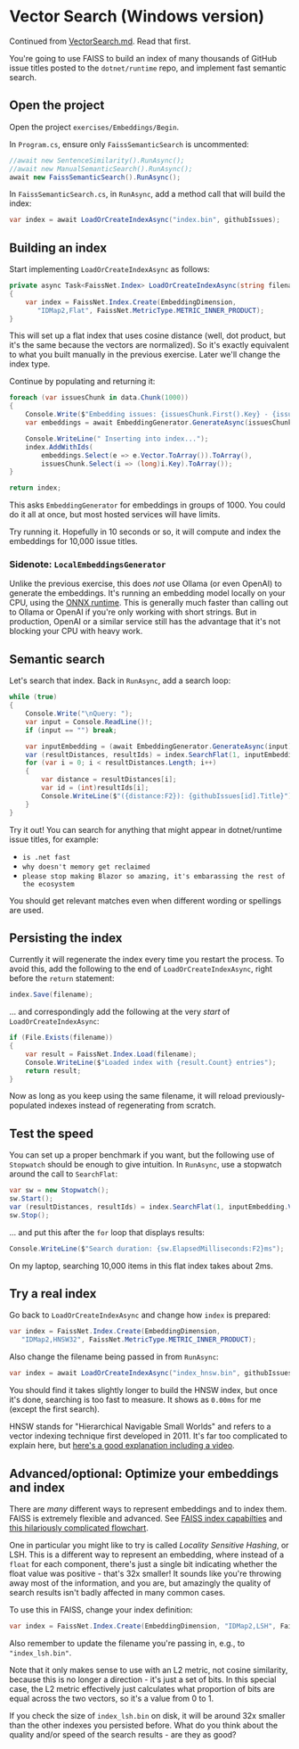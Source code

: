 # Vector Search (Windows version)

Continued from [VectorSearch.md](./3_VectorSearch.md). Read that first.

You're going to use FAISS to build an index of many thousands of GitHub issue titles posted to the `dotnet/runtime` repo, and implement fast semantic search.

## Open the project

Open the project `exercises/Embeddings/Begin`.

In `Program.cs`, ensure only `FaissSemanticSearch` is uncommented:

```cs
//await new SentenceSimilarity().RunAsync();
//await new ManualSemanticSearch().RunAsync();
await new FaissSemanticSearch().RunAsync();
```

In `FaissSemanticSearch.cs`, in `RunAsync`, add a method call that will build the index:

```cs
var index = await LoadOrCreateIndexAsync("index.bin", githubIssues);
```

## Building an index

Start implementing `LoadOrCreateIndexAsync` as follows:

```cs
private async Task<FaissNet.Index> LoadOrCreateIndexAsync(string filename, IDictionary<int, GitHubIssue> data)
{
    var index = FaissNet.Index.Create(EmbeddingDimension,
       "IDMap2,Flat", FaissNet.MetricType.METRIC_INNER_PRODUCT);
}
```

This will set up a flat index that uses cosine distance (well, dot product, but it's the same because the vectors are normalized). So it's exactly equivalent to what you built manually in the previous exercise. Later we'll change the index type.

Continue by populating and returning it:

```cs
foreach (var issuesChunk in data.Chunk(1000))
{
    Console.Write($"Embedding issues: {issuesChunk.First().Key} - {issuesChunk.Last().Key}");
    var embeddings = await EmbeddingGenerator.GenerateAsync(issuesChunk.Select(i => i.Value.Title));

    Console.WriteLine(" Inserting into index...");
    index.AddWithIds(
        embeddings.Select(e => e.Vector.ToArray()).ToArray(),
        issuesChunk.Select(i => (long)i.Key).ToArray());
}

return index;
```

This asks `EmbeddingGenerator` for embeddings in groups of 1000. You could do it all at once, but most hosted services will have limits.

Try running it. Hopefully in 10 seconds or so, it will compute and index the embeddings for 10,000 issue titles.

### Sidenote: `LocalEmbeddingsGenerator`

Unlike the previous exercise, this does *not* use Ollama (or even OpenAI) to generate the embeddings. It's running an embedding model locally on your CPU, using the [ONNX runtime](https://onnxruntime.ai/). This is generally much faster than calling out to Ollama or OpenAI if you're only working with short strings. But in production, OpenAI or a similar service still has the advantage that it's not blocking your CPU with heavy work.

## Semantic search

Let's search that index. Back in `RunAsync`, add a search loop:

```cs
while (true)
{
    Console.Write("\nQuery: ");
    var input = Console.ReadLine()!;
    if (input == "") break;

    var inputEmbedding = (await EmbeddingGenerator.GenerateAsync(input))[0];
    var (resultDistances, resultIds) = index.SearchFlat(1, inputEmbedding.Vector.ToArray(), 3);
    for (var i = 0; i < resultDistances.Length; i++)
    {
        var distance = resultDistances[i];
        var id = (int)resultIds[i];
        Console.WriteLine($"({distance:F2}): {githubIssues[id].Title}");
    }
}
```

Try it out! You can search for anything that might appear in dotnet/runtime issue titles, for example:

 * `is .net fast`
 * `why doesn't memory get reclaimed`
 * `please stop making Blazor so amazing, it's embarassing the rest of the ecosystem`

You should get relevant matches even when different wording or spellings are used.

## Persisting the index

Currently it will regenerate the index every time you restart the process. To avoid this, add the following to the end of `LoadOrCreateIndexAsync`, right before the `return` statement:

```cs
index.Save(filename);
```

... and correspondingly add the following at the very *start* of `LoadOrCreateIndexAsync`:

```cs
if (File.Exists(filename))
{
    var result = FaissNet.Index.Load(filename);
    Console.WriteLine($"Loaded index with {result.Count} entries");
    return result;
}
```

Now as long as you keep using the same filename, it will reload previously-populated indexes instead of regenerating from scratch.

## Test the speed

You can set up a proper benchmark if you want, but the following use of `Stopwatch` should be enough to give intuition. In `RunAsync`, use a stopwatch around the call to `SearchFlat`:

```cs
var sw = new Stopwatch();
sw.Start();
var (resultDistances, resultIds) = index.SearchFlat(1, inputEmbedding.Vector.ToArray(), 3);
sw.Stop();
```

... and put this after the `for` loop that displays results:

```cs
Console.WriteLine($"Search duration: {sw.ElapsedMilliseconds:F2}ms");
```

On my laptop, searching 10,000 items in this flat index takes about 2ms.

## Try a real index

Go back to `LoadOrCreateIndexAsync` and change how `index` is prepared:

```cs
var index = FaissNet.Index.Create(EmbeddingDimension,
   "IDMap2,HNSW32", FaissNet.MetricType.METRIC_INNER_PRODUCT);
```

Also change the filename being passed in from `RunAsync`:

```cs
var index = await LoadOrCreateIndexAsync("index_hnsw.bin", githubIssues);
```

You should find it takes slightly longer to build the HNSW index, but once it's done, searching is too fast to measure. It shows as `0.00ms` for me (except the first search).

HNSW stands for "Hierarchical Navigable Small Worlds" and refers to a vector indexing technique first developed in 2011. It's far too complicated to explain here, but [here's a good explanation including a video](https://www.pinecone.io/learn/series/faiss/hnsw/).

## Advanced/optional: Optimize your embeddings and index

There are *many* different ways to represent embeddings and to index them. FAISS is extremely flexible and advanced. See [FAISS index capabilties](https://github.com/facebookresearch/faiss/wiki/Faiss-indexes) and [this hilariously complicated flowchart](https://github.com/facebookresearch/faiss/wiki/Guidelines-to-choose-an-index).

One in particular you might like to try is called *Locality Sensitive Hashing*, or LSH. This is a different way to represent an embedding, where instead of a `float` for each component, there's just a single bit indicating whether the float value was positive - that's 32x smaller! It sounds like you're throwing away most of the information, and you are, but amazingly the quality of search results isn't badly affected in many common cases.

To use this in FAISS, change your index definition:

```cs
var index = FaissNet.Index.Create(EmbeddingDimension, "IDMap2,LSH", FaissNet.MetricType.METRIC_L2);
```

Also remember to update the filename you're passing in, e.g., to `"index_lsh.bin"`.

Note that it only makes sense to use with an L2 metric, not cosine similarity, because this is no longer a direction - it's just a set of bits. In this special case, the L2 metric effectively just calculates what proportion of bits are equal across the two vectors, so it's a value from 0 to 1.

If you check the size of `index_lsh.bin` on disk, it will be around 32x smaller than the other indexes you persisted before. What do you think about the quality and/or speed of the search results - are they as good?
